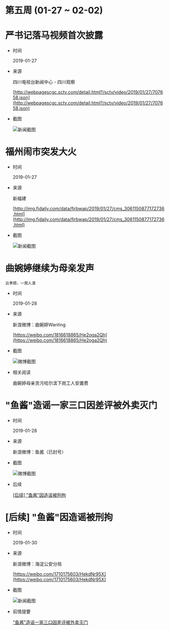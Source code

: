 第五周 (01-27 ~ 02-02)
======

# 严书记落马视频首次披露

+ 时间

    2019-01-27
    
+ 来源

    四川电视台新闻中心 - 四川观察
    
    [http://webpagescgc.sctv.com/detail.html?/sctv/video/2019/01/27/707658.json](http://webpagescgc.sctv.com/detail.html?/sctv/video/2019/01/27/707658.json)
    
+ 截图

    ![新闻截图](assets/2019-01-27-yanchunfeng.png)

# 福州闹市突发大火

+ 时间

    2019-01-27
    
+ 来源

    新福建
    
    [http://img.fjdaily.com/data/fjrbwap/2019/01/27/cms_3061150877172736.html](http://img.fjdaily.com/data/fjrbwap/2019/01/27/cms_3061150877172736.html)
    
+ 截图

    ![新闻截图](assets/2019-01-27-fuzhou-fire.jpg)

# 曲婉婷继续为母亲发声

    云孝顺，一窝人渣
    
+ 时间

    2019-01-28
    
+ 来源

    新浪微博：曲婉婷Wanting
    
    [https://weibo.com/1816618865/He2oga2Qh](https://weibo.com/1816618865/He2oga2Qh)
    
+ 截图

    ![微博截图](assets/2019-01-28-quwanting.png)

+ 相关阅读

    曲婉婷母亲贪污哈尔滨下岗工人安置费

# "鱼酱"造谣一家三口因差评被外卖灭门

+ 时间

    2019-01-28
    
+ 来源

    新浪微博：鱼酱（已封号）
    
+ 截图

    ![微博截图](assets/2019-01-28-rumor.jpeg)
    
+ 后续

    [\[后续\] "鱼酱"因造谣被刑拘](#后续-"鱼酱"因造谣被刑拘)

# [后续] "鱼酱"因造谣被刑拘

+ 时间

    2019-01-30
    
+ 来源

    新浪微博：海淀公安分局
    
    [https://weibo.com/1710175603/HekdNr95X](https://weibo.com/1710175603/HekdNr95X)
    
+ 截图

    ![新闻截图](assets/2019-01-30-rumor.png)
    
+ 前情提要

    ["鱼酱"造谣一家三口因差评被外卖灭门](#"鱼酱"造谣一家三口因差评被外卖灭门)

